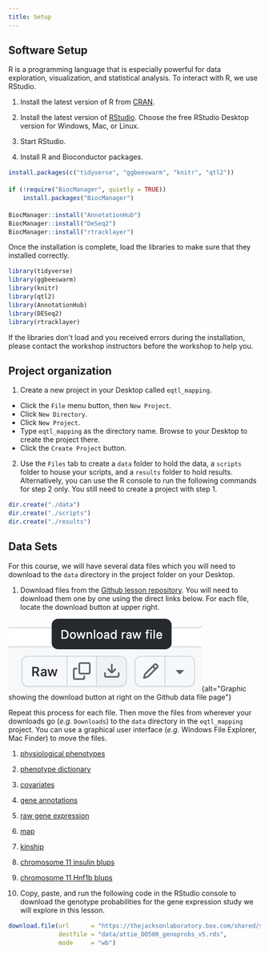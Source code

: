 ```yaml
---
title: Setup
---
```


## Software Setup

R is a programming language that is especially powerful for data exploration, 
visualization, and statistical analysis. To interact with R, we use RStudio. 

1. Install the latest version of R from [CRAN](https://cran.r-project.org/).

2. Install the latest version of [RStudio](https://www.rstudio.com/products/rstudio/download/). 
Choose the free RStudio Desktop version for Windows, Mac, or Linux. 

3. Start RStudio. 

4. Install R and Bioconductor packages. 

```r
install.packages(c("tidyverse", "ggbeeswarm", "knitr", "qtl2"))

if (!require("BiocManager", quietly = TRUE))
    install.packages("BiocManager")

BiocManager::install("AnnotationHub")
BiocManager::install("DeSeq2")
BiocManager::install("rtracklayer")
```

Once the installation is complete, load the libraries to make sure that they 
installed correctly. 

```r
library(tidyverse)
library(ggbeeswarm)
library(knitr)
library(qtl2)
library(AnnotationHub)
library(DESeq2)
library(rtracklayer)
```

If the libraries don't load and you received errors during the installation,
please contact the workshop instructors before the workshop to help you.

## Project organization

1. Create a new project in your Desktop called `eqtl_mapping`. 
- Click the `File` menu button, then `New Project`.
- Click `New Directory`. 
- Click `New Project`.
- Type `eqtl_mapping` as the directory name. Browse to your Desktop to create the project there.
- Click the `Create Project` button.

2. Use the `Files` tab to create  a `data` folder to hold the data, a `scripts` folder to 
house your scripts, and a `results` folder to hold results. Alternatively, you can use the 
R console to run the following commands for step 2 only. You still need to create a 
project with step 1.

```r
dir.create("./data")
dir.create("./scripts")
dir.create("./results")
```

## Data Sets

For this course, we will have several data files which you will need to 
download to the `data` directory in the project folder on your Desktop.

1. Download files from the 
[Github lesson repository](https://github.com/smcclatchy/eqtl-mapping/tree/main/episodes/data).
You will need to download them one by one using the direct links below. For each
file, locate the download button at upper right.

![Select the download button](../episodes/fig/download-button.png){alt="Graphic showing the download button at right on the Github data file page"}

Repeat this process for each file. Then move the files from wherever your 
downloads go (*e.g.* `Downloads`) to the `data` directory in the `eqtl_mapping` 
project. You can use a graphical user interface (*e.g.* Windows File Explorer, 
Mac Finder) to move the files.

1. [physiological phenotypes](https://github.com/smcclatchy/eqtl-mapping/blob/main/episodes/data/attie_do_pheno.rds)
1. [phenotype dictionary](https://github.com/smcclatchy/eqtl-mapping/blob/main/episodes/data/attie_do_pheno_dict.rds)
1. [covariates](https://github.com/smcclatchy/eqtl-mapping/blob/main/episodes/data/attie_do_covar.rds)
1. [gene annotations](https://github.com/smcclatchy/eqtl-mapping/blob/main/episodes/data/attie_do_expr_annot.rds)
1. [raw gene expression](https://github.com/smcclatchy/eqtl-mapping/blob/main/episodes/data/attie_do_expr_raw.rds)
1. [map](https://github.com/smcclatchy/eqtl-mapping/blob/main/episodes/data/attie_do_map.rds)
1. [kinship](https://github.com/smcclatchy/eqtl-mapping/blob/main/episodes/data/attie_do_kinship.rds)
1. [chromosome 11 insulin blups](https://github.com/smcclatchy/eqtl-mapping/blob/main/episodes/data/ins_tauc_blup_chr11.rds)
1. [chromosome 11 Hnf1b blups](https://github.com/smcclatchy/eqtl-mapping/blob/main/episodes/data/hnf1b_blup_chr11.rds)

2. Copy, paste, and run the following code in the RStudio console to download
the genotype probabilities for the gene expression study we will explore in this
lesson.

```r
download.file(url      = "https://thejacksonlaboratory.box.com/shared/static/4hy4hbjyrxjbrzh570i4g02r62bx3lgk.rds",
              destfile = "data/attie_DO500_genoprobs_v5.rds",
              mode     = "wb")
```